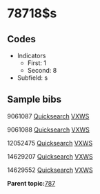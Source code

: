# 78718$s

## Codes

-   Indicators
    -   First: 1
    -   Second: 8
-   Subfield: s

## Sample bibs

9061087 [Quicksearch](https://search.library.yale.edu/catalog/9061087) [VXWS](http://prodorbis.library.yale.edu:7014/vxws/GetHoldingsService?bibId=9061087)

9061088 [Quicksearch](https://search.library.yale.edu/catalog/9061088) [VXWS](http://prodorbis.library.yale.edu:7014/vxws/GetHoldingsService?bibId=9061088)

12052475 [Quicksearch](https://search.library.yale.edu/catalog/12052475) [VXWS](http://prodorbis.library.yale.edu:7014/vxws/GetHoldingsService?bibId=12052475)

14629207 [Quicksearch](https://search.library.yale.edu/catalog/14629207) [VXWS](http://prodorbis.library.yale.edu:7014/vxws/GetHoldingsService?bibId=14629207)

14629552 [Quicksearch](https://search.library.yale.edu/catalog/14629552) [VXWS](http://prodorbis.library.yale.edu:7014/vxws/GetHoldingsService?bibId=14629552)

**Parent topic:**[787](../../tags/787/787.md)

